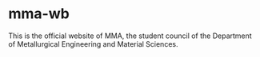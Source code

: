 # mma-wb
This is the official website of MMA, the student council of the Department of Metallurgical Engineering and Material Sciences.
